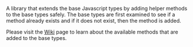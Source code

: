 A library that extends the base Javascript types by adding helper methods to the base types safely. The base types are first examined to see if a method already exists and if it does not exist, then the method is added.

Please visit the [Wiki](https://github.com/dbudde/typesExtended/wiki) page to learn about the available methods that are added to the base types.
